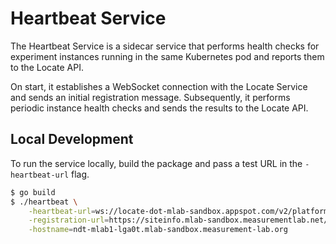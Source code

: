 # Heartbeat Service

The Heartbeat Service is a sidecar service that performs health checks
for experiment instances running in the same Kubernetes pod and reports
them to the Locate API.

On start, it establishes a WebSocket connection with the Locate Service
and sends an initial registration message. Subsequently, it performs
periodic instance health checks and sends the results to the Locate API.

## Local Development

To run the service locally, build the package and pass a test URL
in the `-heartbeat-url` flag.

```sh
$ go build
$ ./heartbeat \
    -heartbeat-url=ws://locate-dot-mlab-sandbox.appspot.com/v2/platform/heartbeat?key=${API_KEY} \
    -registration-url=https://siteinfo.mlab-sandbox.measurementlab.net/v2/sites/registration.json \
    -hostname=ndt-mlab1-lga0t.mlab-sandbox.measurement-lab.org
```
